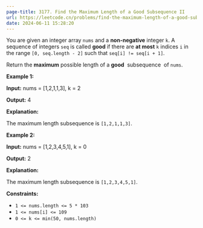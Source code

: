 ```yaml
---
page-title: 3177. Find the Maximum Length of a Good Subsequence II
url: https://leetcode.cn/problems/find-the-maximum-length-of-a-good-subsequence-ii/description/
date: 2024-06-11 15:28:20
---
```

You are given an integer array `nums` and a **non-negative** integer `k`. A sequence of integers `seq` is called **good** if there are **at most** `k` indices `i` in the range `[0, seq.length - 2]` such that `seq[i] != seq[i + 1]`.

Return the **maximum** possible length of a **good**  subsequence  of `nums`.

**Example 1:**

**Input:** nums = [1,2,1,1,3], k = 2

**Output:** 4

**Explanation:**

The maximum length subsequence is `[1,2,1,1,3]`.

**Example 2:**

**Input:** nums = [1,2,3,4,5,1], k = 0

**Output:** 2

**Explanation:**

The maximum length subsequence is `[1,2,3,4,5,1]`.

**Constraints:**

- `1 <= nums.length <= 5 * 103`
- `1 <= nums[i] <= 109`
- `0 <= k <= min(50, nums.length)`